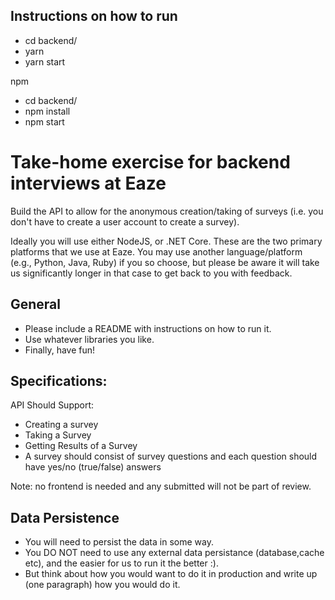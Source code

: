 ## Instructions on how to run
* cd backend/
* yarn
* yarn start 

npm
* cd backend/
* npm install
* npm start

# Take-home exercise for backend interviews at Eaze

Build the API to allow for the anonymous creation/taking of surveys (i.e. you don't have to create a user account to create a survey).

Ideally you will use either NodeJS, or .NET Core. These are the two primary platforms that we use at Eaze. You may use another language/platform (e.g., Python, Java, Ruby) if you so choose, but please be aware it will take us significantly longer in that case to get back to you with feedback.

## General

* Please include a README with instructions on how to run it. 
* Use whatever libraries you like. 
* Finally, have fun!

## Specifications:

API Should Support:
* Creating a survey
* Taking a Survey
* Getting Results of a Survey
* A survey should consist of survey questions and each question should have yes/no (true/false) answers

Note: no frontend is needed and any submitted will not be part of review.

## Data Persistence

* You will need to persist the data in some way. 
* You DO NOT need to use any external data persistance (database,cache etc), and the easier for us to run it the better :).  
* But think about how you would want to do it in production and write up (one paragraph) how you would do it. 
